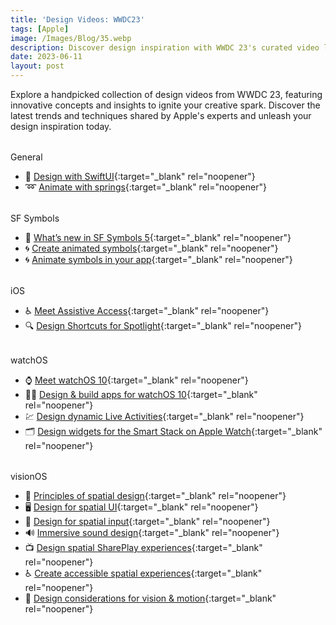 ```yaml
---
title: 'Design Videos: WWDC23'
tags: [Apple]
image: /Images/Blog/35.webp
description: Discover design inspiration with WWDC 23's curated video list. Explore innovative concepts & insights from Apple's experts
date: 2023-06-11
layout: post
---
```


Explore a handpicked collection of design videos from WWDC 23, featuring innovative concepts and insights to ignite your creative spark. Discover the latest trends and techniques shared by Apple's experts and unleash your design inspiration today.

<div class="section-heading" style="margin-top: 2rem;">General</div>

- 📱 [Design with SwiftUI](https://developer.apple.com/videos/play/wwdc2023/10115/){:target="_blank" rel="noopener"}
- ➿ [Animate with springs](https://developer.apple.com/videos/play/wwdc2023/10158/){:target="_blank" rel="noopener"}

<div class="section-heading" style="margin-top: 2rem;">SF Symbols</div>

- 🔣 [What’s new in SF Symbols 5](https://developer.apple.com/videos/play/wwdc2023/10197/){:target="_blank" rel="noopener"}
- 🌀 [Create animated symbols](https://developer.apple.com/videos/play/wwdc2023/10257/){:target="_blank" rel="noopener"}
- 🌀 [Animate symbols in your app](https://developer.apple.com/videos/play/wwdc2023/10258/){:target="_blank" rel="noopener"}

<div class="section-heading" style="margin-top: 2rem;">iOS</div>

- ♿️ [Meet Assistive Access](https://developer.apple.com/videos/play/wwdc2023/10032/){:target="_blank" rel="noopener"}
- 🔍 [Design Shortcuts for Spotlight](https://developer.apple.com/videos/play/wwdc2023/10193/){:target="_blank" rel="noopener"}

<div class="section-heading" style="margin-top: 2rem;">watchOS</div>

- ⌚ [Meet watchOS 10](https://developer.apple.com/videos/play/wwdc2023/10026/){:target="_blank" rel="noopener"}
- 👨‍💻 [Design & build apps for watchOS 10](https://developer.apple.com/videos/play/wwdc2023/10138/){:target="_blank" rel="noopener"}
- 💹 [Design dynamic Live Activities](https://developer.apple.com/videos/play/wwdc2023/10194/){:target="_blank" rel="noopener"}
- 🗂️ [Design widgets for the Smart Stack on Apple Watch](https://developer.apple.com/videos/play/wwdc2023/10309/){:target="_blank" rel="noopener"}

<div class="section-heading" style="margin-top: 2rem;">visionOS</div>

- 📐 [Principles of spatial design](https://developer.apple.com/videos/play/wwdc2023/10072/){:target="_blank" rel="noopener"}
- 🖥️ [Design for spatial UI](https://developer.apple.com/videos/play/wwdc2023/10076/){:target="_blank" rel="noopener"}
- 🤌 [Design for spatial input](https://developer.apple.com/videos/play/wwdc2023/10073/){:target="_blank" rel="noopener"}
- 🔊 [Immersive sound design](https://developer.apple.com/videos/play/wwdc2023/10271/){:target="_blank" rel="noopener"}
- 📺 [Design spatial SharePlay experiences](https://developer.apple.com/videos/play/wwdc2023/10075/){:target="_blank" rel="noopener"}
- ♿️ [Create accessible spatial experiences](https://developer.apple.com/videos/play/wwdc2023/10034/){:target="_blank" rel="noopener"}
- 👀 [Design considerations for vision & motion](https://developer.apple.com/videos/play/wwdc2023/10078/){:target="_blank" rel="noopener"}
